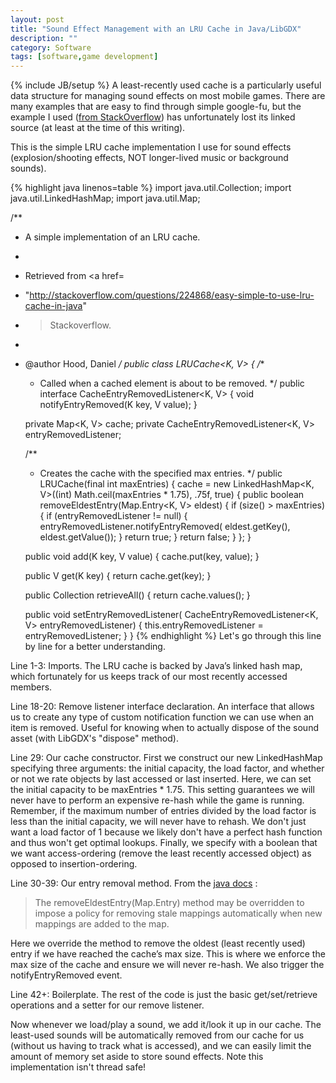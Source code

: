 ```yaml
---
layout: post
title: "Sound Effect Management with an LRU Cache in Java/LibGDX"
description: ""
category: Software
tags: [software,game development]
---
```

{% include JB/setup %}
A least-recently used cache is a particularly useful data structure for managing sound effects on most mobile games.  There are many examples that are easy to find through simple google-fu, but the example I used (<a href="http://stackoverflow.com/questions/224868/easy-simple-to-use-lru-cache-in-java">from StackOverflow</a>) has unfortunately lost its linked source (at least at the time of this writing).

This is the simple LRU cache implementation I use for sound effects (explosion/shooting effects, NOT longer-lived music or background sounds).


{% highlight java linenos=table %}
import java.util.Collection;
import java.util.LinkedHashMap;
import java.util.Map;

/**
 * A simple implementation of an LRU cache.
 * <p>
 * Retrieved from <a href=
 * "http://stackoverflow.com/questions/224868/easy-simple-to-use-lru-cache-in-java"
 * >Stackoverflow</a>.
 *
 * @author Hood, Daniel
 */
public class LRUCache<K, V> {
     /**
      * Called when a cached element is about to be removed.
      */
     public interface CacheEntryRemovedListener<K, V> {
          void notifyEntryRemoved(K key, V value);
     }

     private Map<K, V> cache;
     private CacheEntryRemovedListener<K, V> entryRemovedListener;

     /**
      * Creates the cache with the specified max entries.
      */
     public LRUCache(final int maxEntries) {
          cache = new LinkedHashMap<K, V>((int) Math.ceil(maxEntries * 1.75), .75f, true) {
               public boolean removeEldestEntry(Map.Entry<K, V> eldest) {
                    if (size() > maxEntries) {
                         if (entryRemovedListener != null) {
                              entryRemovedListener.notifyEntryRemoved(
                                        eldest.getKey(), eldest.getValue());
                         }
                         return true;
                    }
                    return false;
               }
          };
     }

     public void add(K key, V value) {
          cache.put(key, value);
     }

     public V get(K key) {
          return cache.get(key);
     }

     public Collection<V> retrieveAll() {
          return cache.values();
     }

     public void setEntryRemovedListener(
               CacheEntryRemovedListener<K, V> entryRemovedListener) {
          this.entryRemovedListener = entryRemovedListener;
     }
}
{% endhighlight %}
Let's go through this line by line for a better understanding.

Line 1-3: Imports.  The LRU cache is backed by Java’s linked hash map, which fortunately for us keeps track of our most recently accessed members.

Line 18-20: Remove listener interface declaration.  An interface that allows us to create any type of custom notification function we can use when an item is removed.  Useful for knowing when to actually dispose of the sound asset (with LibGDX's "dispose" method).

Line 29:  Our cache constructor.  First we construct our new LinkedHashMap specifying three arguments: the initial capacity, the load factor, and whether or not we rate objects by last accessed or last inserted.  Here, we can set the initial capacity to be maxEntries * 1.75.  This setting guarantees we will never have to perform an expensive re-hash while the game is running.  Remember, if the maximum number of entries divided by the load factor is less than the initial capacity, we will never have to rehash.  We don't just want a load factor of 1 because we likely don't have a perfect hash function and thus won't get optimal lookups.  Finally, we specify with a boolean that we want access-ordering (remove the least recently accessed object) as opposed to insertion-ordering.

Line 30-39:  Our entry removal method.  From the <a href="http://docs.oracle.com/javase/7/docs/api/java/util/LinkedHashMap.html#removeEldestEntry">java docs</a> :

>The removeEldestEntry(Map.Entry) method may be overridden to impose a policy for removing stale mappings automatically when new mappings are added to the map.

Here we override the method to remove the oldest (least recently used) entry if we have reached the cache’s max size.  This is where we enforce the max size of the cache and ensure we will never re-hash.  We also trigger the notifyEntryRemoved event.

Line 42+:  Boilerplate.  The rest of the code is just the basic get/set/retrieve operations and a setter for our remove listener.

Now whenever we load/play a sound, we add it/look it up in our cache.  The least-used sounds will be automatically removed from our cache for us (without us having to track what is accessed), and we can easily limit the amount of memory set aside to store sound effects.  Note this implementation isn't thread safe!
